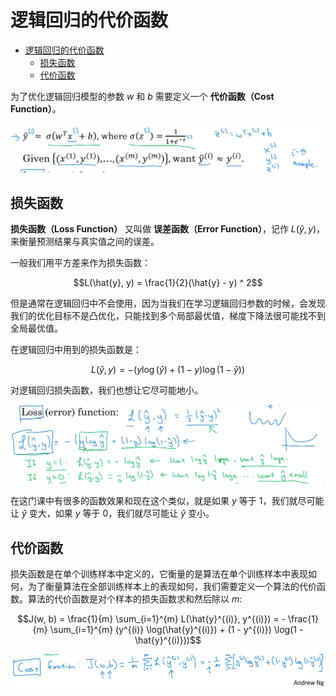# 逻辑回归的代价函数

- [逻辑回归的代价函数](#逻辑回归的代价函数)
  - [损失函数](#损失函数)
  - [代价函数](#代价函数)

为了优化逻辑回归模型的参数 $w$ 和 $b$ 需要定义一个 **代价函数（Cost Function）**。

![](./image/2.3-1.png)

## 损失函数

**损失函数（Loss Function）** 又叫做 **误差函数（Error Function）**，记作 $L(\hat{y}, y)$，来衡量预测结果与真实值之间的误差。

一般我们用平方差来作为损失函数：

$$L(\hat{y}, y) = \frac{1}{2}(\hat{y} - y) ^ 2$$

但是通常在逻辑回归中不会使用，因为当我们在学习逻辑回归参数的时候，会发现我们的优化目标不是凸优化，只能找到多个局部最优值，梯度下降法很可能找不到全局最优值。

在逻辑回归中用到的损失函数是：

$$L(\hat{y}, y) = - (y \log(\hat{y}) + (1 - y) \log(1 - \hat{y}))$$

对逻辑回归损失函数，我们也想让它尽可能地小。

![损失函数](image/2.3-2.png)

在这门课中有很多的函数效果和现在这个类似，就是如果 $y$ 等于 $1$，我们就尽可能让 $\hat{y}$ 变大，如果 $y$ 等于 $0$，我们就尽可能让 $\hat{y}$ 变小。 

## 代价函数

损失函数是在单个训练样本中定义的，它衡量的是算法在单个训练样本中表现如何，为了衡量算法在全部训练样本上的表现如何，我们需要定义一个算法的代价函数。算法的代价函数是对个样本的损失函数求和然后除以 $m$:

$$J(w, b) = \frac{1}{m} \sum_{i=1}^{m} L(\hat{y}^{(i)}, y^{(i)}) = - \frac{1}{m} \sum_{i=1}^{m} (y^{(i)} \log(\hat{y}^{(i)}) + (1 - y^{(i)}) \log(1 - \hat{y}^{(i)}))$$

![代价函数](./image/2.3-3.png)
